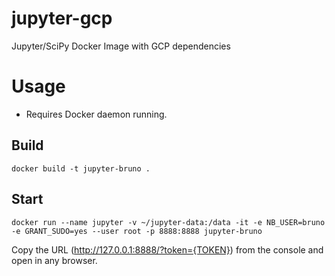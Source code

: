 # jupyter-gcp
Jupyter/SciPy Docker Image with GCP dependencies

# Usage

- Requires Docker daemon running.


## Build
```
docker build -t jupyter-bruno .
```


## Start
```
docker run --name jupyter -v ~/jupyter-data:/data -it -e NB_USER=bruno -e GRANT_SUDO=yes --user root -p 8888:8888 jupyter-bruno
```

Copy the URL (http://127.0.0.1:8888/?token={TOKEN}) from the console and open in any browser.
